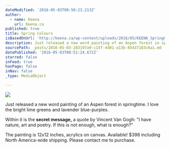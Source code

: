 ```yaml
---
dateModified: '2016-05-03T00:50:23.213Z'
author:
  - name: Keena
    url: Keena.ca
published: true
title: Spring Colours
isBasedOnUrl: 'http://keena.ca/wp-content/uploads/2016/05/KEENA_SpringColors_VanGoghWhatIsEnough.jpg'
description: Just released a new word painting of an Aspen forest in springtime. I love the bright lime greens and lavender blue-purples.
sourcePath: _posts/2016-05-03-283197a9-c15f-4d01-a13b-85437183c6a1.md
datePublished: '2016-05-03T00:51:24.672Z'
starred: false
inFeed: true
hasPage: false
inNav: false
_type: MediaObject

---
```

<article style=""><img src="http://keena.ca/wp-content/uploads/2016/05/KEENA_SpringColors_VanGoghWhatIsEnough.jpg" /></article>

Just released a new word painting of an Aspen forest in springtime. I love the bright lime greens and lavender blue-purples.

Within it is the **secret message,** a quote by Vincent Van Gogh: "I have nature, art and poetry. If this is not enough, what is enough?"

The painting is 12x12 inches, acrylics on canvas. Available! $398 including North America-wide shipping. Please contact me to purchase.